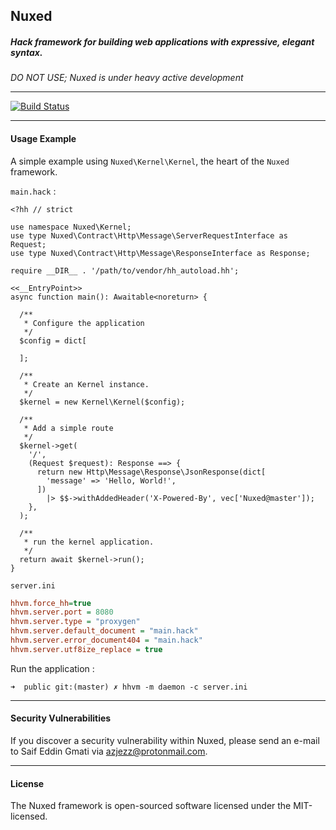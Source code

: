## Nuxed
##### Hack framework for building web applications with expressive, elegant syntax.

*DO NOT USE; Nuxed is under heavy active development*

---
[![Build Status](https://travis-ci.org/nuxed/framework.svg?branch=master)](https://travis-ci.org/nuxed/framework)

---
#### Usage Example

A simple example using `Nuxed\Kernel\Kernel`, the heart of the `Nuxed` framework.

`main.hack` :
```hack
<?hh // strict

use namespace Nuxed\Kernel;
use type Nuxed\Contract\Http\Message\ServerRequestInterface as Request;
use type Nuxed\Contract\Http\Message\ResponseInterface as Response;

require __DIR__ . '/path/to/vendor/hh_autoload.hh';

<<__EntryPoint>>
async function main(): Awaitable<noreturn> {

  /**
   * Configure the application
   */
  $config = dict[

  ];

  /**
   * Create an Kernel instance.
   */
  $kernel = new Kernel\Kernel($config);

  /**
   * Add a simple route
   */
  $kernel->get(
    '/',
    (Request $request): Response ==> {
      return new Http\Message\Response\JsonResponse(dict[
        'message' => 'Hello, World!',
      ])
        |> $$->withAddedHeader('X-Powered-By', vec['Nuxed@master']);
    },
  );

  /**
   * run the kernel application.
   */
  return await $kernel->run();
}
```

`server.ini`
```ini
hhvm.force_hh=true
hhvm.server.port = 8080
hhvm.server.type = "proxygen"
hhvm.server.default_document = "main.hack"
hhvm.server.error_document404 = "main.hack"
hhvm.server.utf8ize_replace = true
```

Run the application :
```console
➜  public git:(master) ✗ hhvm -m daemon -c server.ini
```

---
#### Security Vulnerabilities
If you discover a security vulnerability within Nuxed, please send an e-mail to Saif Eddin Gmati via azjezz@protonmail.com.

---
#### License
The Nuxed framework is open-sourced software licensed under the MIT-licensed.